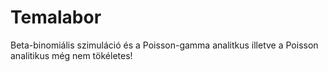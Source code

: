# Temalabor
Beta-binomiális szimuláció és a Poisson-gamma analitkus illetve a Poisson analitikus még nem tökéletes!
